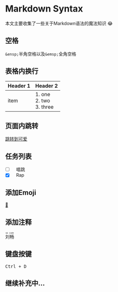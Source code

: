 # Markdown Syntax

本文主要收集了一些关于Markdown语法的魔法知识 :joy:
<br />

## 空格  
`&ensp;`半角空格以及`&emsp;`全角空格  

## 表格内换行  
| Header 1| Header 2                         |
|:--------|:---------------------------------|
| item    | 1. one<br />2. two<br />3. three |

## 页面内跳转
[跳转到可爱](#添加注释)

## 任务列表
- [ ] &ensp; 唱跳  
- [x] &ensp; Rap  

## 添加Emoji
[:ghost:](https://www.webfx.com/tools/emoji-cheat-sheet/)  

## 添加注释
<ruby>
<rb>刘畅</rb><rt>so cute</rt>
</ruby>

## 键盘按键
<kbd>
	<kbd>Ctrl</kbd>
	+
	<kbd>D</kbd>
</kbd>

## 继续补充中...
<!--more-->
